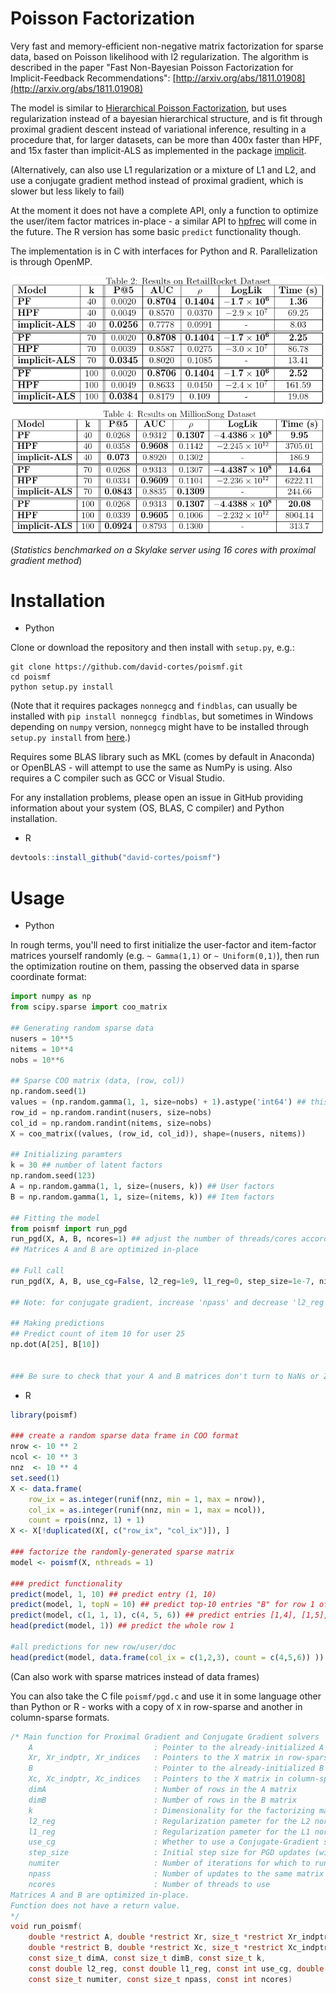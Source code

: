 # Poisson Factorization

Very fast and memory-efficient non-negative matrix factorization for sparse data, based on Poisson likelihood with l2 regularization. The algorithm is described in the paper "Fast Non-Bayesian Poisson Factorization for Implicit-Feedback Recommendations":
[http://arxiv.org/abs/1811.01908](http://arxiv.org/abs/1811.01908)

The model is similar to [Hierarchical Poisson Factorization](https://arxiv.org/abs/1311.1704), but uses regularization instead of a bayesian hierarchical structure, and is fit through proximal gradient descent instead of variational inference, resulting in a procedure that, for larger datasets, can be more than 400x faster than HPF, and 15x faster than implicit-ALS as implemented in the package [implicit](https://github.com/benfred/implicit).

(Alternatively, can also use L1 regularization or a mixture of L1 and L2, and use a conjugate gradient method instead of proximal gradient, which is slower but less likely to fail)

At the moment it does not have a complete API, only a function to optimize the user/item factor matrices in-place - a similar API to [hpfrec](https://www.github.com/david-cortes/hpfrec) will come in the future. The R version has some basic `predict` functionality though.

The implementation is in C with interfaces for Python and R. Parallelization is through OpenMP.

![image](tables/rr_table.png "retailrocket")
![image](tables/ms_table.png "millionsong")

(_Statistics benchmarked on a Skylake server using 16 cores with proximal gradient method_)

# Installation

* Python

Clone or download the repository and then install with `setup.py`, e.g.:

```
git clone https://github.com/david-cortes/poismf.git
cd poismf
python setup.py install
```
(Note that it requires packages `nonnegcg` and  `findblas`, can usually be installed with `pip install nonnegcg findblas`, but sometimes in Windows depending on `numpy` version, `nonnegcg` might have to be installed through `setup.py install` from [here](https://www.github.com/david-cortes/nonneg_cg).)

Requires some BLAS library such as MKL (comes by default in Anaconda) or OpenBLAS - will attempt to use the same as NumPy is using. Also requires a C compiler such as GCC or Visual Studio.

For any installation problems, please open an issue in GitHub providing information about your system (OS, BLAS, C compiler) and Python installation.

* R
```r
devtools::install_github("david-cortes/poismf")
```

# Usage

* Python

In rough terms, you'll need to first initialize the user-factor and item-factor matrices yourself randomly (e.g. `~ Gamma(1,1)` or `~ Uniform(0,1)`), then run the optimization routine on them, passing the observed data in sparse coordinate format:

```python
import numpy as np
from scipy.sparse import coo_matrix

## Generating random sparse data
nusers = 10**5
nitems = 10**4
nobs = 10**6

## Sparse COO matrix (data, (row, col))
np.random.seed(1)
values = (np.random.gamma(1, 1, size=nobs) + 1).astype('int64') ## this is just to round values, they are casted anyway later
row_id = np.random.randint(nusers, size=nobs)
col_id = np.random.randint(nitems, size=nobs)
X = coo_matrix((values, (row_id, col_id)), shape=(nusers, nitems))

## Initializing paramters
k = 30 ## number of latent factors
np.random.seed(123)
A = np.random.gamma(1, 1, size=(nusers, k)) ## User factors
B = np.random.gamma(1, 1, size=(nitems, k)) ## Item factors

## Fitting the model
from poismf import run_pgd
run_pgd(X, A, B, ncores=1) ## adjust the number of threads/cores accordingly for your computer
## Matrices A and B are optimized in-place

## Full call
run_pgd(X, A, B, use_cg=False, l2_reg=1e9, l1_reg=0, step_size=1e-7, niter=10, npass=1, ncores=1)

## Note: for conjugate gradient, increase 'npass' and decrease 'l2_reg'

## Making predictions
## Predict count of item 10 for user 25
np.dot(A[25], B[10])


### Be sure to check that your A and B matrices don't turn to NaNs or Zeros!!
```

* R

```r
library(poismf)

### create a random sparse data frame in COO format
nrow <- 10 ** 2
ncol <- 10 ** 3
nnz  <- 10 ** 4
set.seed(1)
X <- data.frame(
    row_ix = as.integer(runif(nnz, min = 1, max = nrow)),
    col_ix = as.integer(runif(nnz, min = 1, max = ncol)),
    count = rpois(nnz, 1) + 1)
X <- X[!duplicated(X[, c("row_ix", "col_ix")]), ]

### factorize the randomly-generated sparse matrix
model <- poismf(X, nthreads = 1)

### predict functionality
predict(model, 1, 10) ## predict entry (1, 10)
predict(model, 1, topN = 10) ## predict top-10 entries "B" for row 1 of "A".
predict(model, c(1, 1, 1), c(4, 5, 6)) ## predict entries [1,4], [1,5], [1,6]
head(predict(model, 1)) ## predict the whole row 1

#all predictions for new row/user/doc
head(predict(model, data.frame(col_ix = c(1,2,3), count = c(4,5,6)) ))
```
(Can also work with sparse matrices instead of data frames)

You can also take the C file `poismf/pgd.c` and use it in some language other than Python or R - works with a copy of `X` in row-sparse and another in column-sparse formats.

```c
/* Main function for Proximal Gradient and Conjugate Gradient solvers
	A                           : Pointer to the already-initialized A matrix (user-factor)
	Xr, Xr_indptr, Xr_indices   : Pointers to the X matrix in row-sparse format
	B                           : Pointer to the already-initialized B matrix (item-factor)
	Xc, Xc_indptr, Xc_indices   : Pointers to the X matrix in column-sparse format
	dimA                        : Number of rows in the A matrix
	dimB                        : Number of rows in the B matrix
	k                           : Dimensionality for the factorizing matrices (number of columns of A and B matrices)
	l2_reg                      : Regularization pameter for the L2 norm of the A and B matrices
	l1_reg                      : Regularization pameter for the L1 norm of the A and B matrices
	use_cg                      : Whether to use a Conjugate-Gradient solver instead of Proximal-Gradient.
	step_size                   : Initial step size for PGD updates (will be decreased by 1/2 every iteration - ignored for CG)
	numiter                     : Number of iterations for which to run the procedure
	npass                       : Number of updates to the same matrix per iteration (pass >1 for CG)
	ncores                      : Number of threads to use
Matrices A and B are optimized in-place.
Function does not have a return value.
*/
void run_poismf(
	double *restrict A, double *restrict Xr, size_t *restrict Xr_indptr, size_t *restrict Xr_indices,
	double *restrict B, double *restrict Xc, size_t *restrict Xc_indptr, size_t *restrict Xc_indices,
	const size_t dimA, const size_t dimB, const size_t k,
	const double l2_reg, const double l1_reg, const int use_cg, double step_size,
	const size_t numiter, const size_t npass, const int ncores)
```
